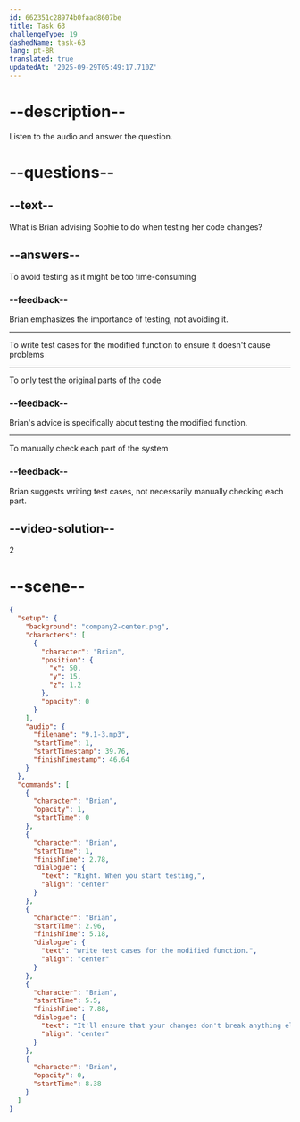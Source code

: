 ```yaml
---
id: 662351c28974b0faad8607be
title: Task 63
challengeType: 19
dashedName: task-63
lang: pt-BR
translated: true
updatedAt: '2025-09-29T05:49:17.710Z'
---
```


<!-- (Audio) Brian: Right. When you start testing, write test cases for the modified function. It'll ensure that your changes don't break anything else. -->

# --description--

Listen to the audio and answer the question.

# --questions--

## --text--

What is Brian advising Sophie to do when testing her code changes?

## --answers--

To avoid testing as it might be too time-consuming

### --feedback--

Brian emphasizes the importance of testing, not avoiding it.

---

To write test cases for the modified function to ensure it doesn't cause problems

---

To only test the original parts of the code

### --feedback--

Brian's advice is specifically about testing the modified function.

---

To manually check each part of the system

### --feedback--

Brian suggests writing test cases, not necessarily manually checking each part.

## --video-solution--

2

# --scene--

```json
{
  "setup": {
    "background": "company2-center.png",
    "characters": [
      {
        "character": "Brian",
        "position": {
          "x": 50,
          "y": 15,
          "z": 1.2
        },
        "opacity": 0
      }
    ],
    "audio": {
      "filename": "9.1-3.mp3",
      "startTime": 1,
      "startTimestamp": 39.76,
      "finishTimestamp": 46.64
    }
  },
  "commands": [
    {
      "character": "Brian",
      "opacity": 1,
      "startTime": 0
    },
    {
      "character": "Brian",
      "startTime": 1,
      "finishTime": 2.78,
      "dialogue": {
        "text": "Right. When you start testing,",
        "align": "center"
      }
    },
    {
      "character": "Brian",
      "startTime": 2.96,
      "finishTime": 5.18,
      "dialogue": {
        "text": "write test cases for the modified function.",
        "align": "center"
      }
    },
    {
      "character": "Brian",
      "startTime": 5.5,
      "finishTime": 7.88,
      "dialogue": {
        "text": "It'll ensure that your changes don't break anything else.",
        "align": "center"
      }
    },
    {
      "character": "Brian",
      "opacity": 0,
      "startTime": 8.38
    }
  ]
}
```
